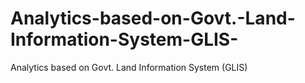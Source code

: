 # Analytics-based-on-Govt.-Land-Information-System-GLIS-
Analytics based on Govt. Land Information System (GLIS) 
